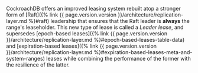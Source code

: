 CockroachDB offers an improved leasing system rebuilt atop a stronger form of [Raft]({% link {{ page.version.version }}/architecture/replication-layer.md %}#raft) leadership that ensures that the Raft leader is **always** the range's leaseholder. This new type of lease is called a _Leader lease_, and supersedes [epoch-based leases]({% link {{ page.version.version }}/architecture/replication-layer.md %}#epoch-based-leases-table-data) and [expiration-based leases]({% link {{ page.version.version }}/architecture/replication-layer.md %}#expiration-based-leases-meta-and-system-ranges) leases while combining the performance of the former with the resilience of the latter.
